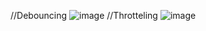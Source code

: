 //Debouncing
![image](https://github.com/user-attachments/assets/c68e0473-4f90-41f4-a2de-0675299ca7d1)
//Throtteling
![image](https://github.com/user-attachments/assets/9886ce79-5c4f-4183-9a1e-6bf755efe6c9)

